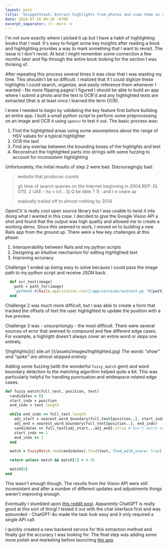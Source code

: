 ```yaml
---
layout: post
title: 'SnippetStash: Extract highlights from photos and view them in context'
date: 2024-07-26 09:18 -0700
excerpt_separator: <!--more-->
---
```


I'm not sure exactly where I picked it up but I have a habit of highlighting books that I read. It's easy to forget some key insights after reading a book and highlighting provides a way to mark something that I want to revisit. The issue is I don't revist. At best I might remember some connection a few months later and flip through the entire book looking for the section I was thinking of.

After repeating this process several times it was clear that I was wasting my time. This shouldn't be so difficult. I realized that if I could digitize these highlights I could search, organize, and easily reference them whenever I wanted - No more flipping pages! I figured I should be able to build an app where I submit a photo and the text is OCR'd and any highlighted texts are extracted (that is at least once I learned the term OCR).

<!--more-->

I knew I needed to begin by validating the key feature first before building an entire app. I built a small python script to perform some preprocessing on an image and OCR it using `opencv` to test it out. The basic process was:

1. Find the highlighted areas using some assumptions about the range of HSV values for a typical highlighter
2. OCR the text
3. Find any overlap between the bounding boxes of the highlights and text
4. Reconstruct the highlighted parts into strings with some fuzzing to account for inconsistent highlighting

Unfortunately, the initial results of step 2 were bad. Discouragingly bad:

<blockquote>
website that produces counts

gh time of search queries on the Internet beginning in 2004 REP:
DL O11). 2 UAE - ho » ivf... Sj Q be bble 7 1) : and t e ceare aa

sradually trailed off to almost nothing by 2014.
</blockquote>

OpenCV is really cool open source library but I was unable to twist it into doing what I wanted in this case. I decided to give the Google Vision API a shot and found that the output was high quality and allowed me to create a working demo. Since this seemed to work, I moved on to building a new Rails app from the ground up. There were a few key challenges at this phase:

1. Interoperability between Rails and my python scripts
2. Designing an intuitive mechanism for editing highlighted text
3. Improving accuracy

Challenge 1 ended up being easy to solve because I could pass the image path to my python script and receive JSON back.

```ruby
  def ocr_text(image)
    path = path_for(image)
    `python3 #{Rails.application.root}/app/services/extract.py "#{path}"`
  end
```

Challenge 2 was much more difficult, but I was able to create a form that tracked the offsets of text the user highlighted to update the position with a live preview.

Challenge 3 was - unsurprisingly - the most difficult. There were several sources of error that seemed to compound and few different edge cases. For example, a highlight doesn't always cover an entire word or skips one entirely.

![highlights]({{ site.url }}/assets/images/highlighted.jpg)
*The words "show" and "spike" are almost skipped entirely*

Adding some fuzzing (with the wonderful `fuzzy_match` gem) and word boundary detection to the matching algorithm helped quite a bit. This was particularly helpful for handling punctuation and whitespace related edge cases.

```ruby
def fuzzy_match(full_text, position, text)
  candidates = []
  start_indx = position
  end_indx = text.length

  while end_indx <= full_text.length
    adj_start = nearest_word_boundary(full_text[position..], start_indx)
    adj_end = nearest_word_boundary(full_text[position..], end_indx)
    candidates << full_text[adj_start...adj_end].strip # Don't match on spaces
    start_indx += 1
    end_indx += 1
  end

  match = FuzzyMatch.new(candidates).find(text, find_with_score: true)

  return unless match && match[1] > 0.95

  match[0]
end
```

This wasn't enough though. The results from the Vision API were still inconsistent and after a number of different updates and adjustments things weren't improving enough.

Eventually I stumbled upon [this reddit post](https://www.reddit.com/r/ChatGPTCoding/comments/1812r4n/vision_api_giving_much_worse_replies_than_the/). Apparently ChatGPT is really good at this sort of thing! I tested it out with the chat interface first and was astounded - ChatGPT-4o made the task look easy and it only required a single API call.

I quickly created a new backend service for this extraction method and finally got the accuracy I was looking for. The final step was adding some more polish and marketing before launching [the app](https://www.snippetstash.app/).
